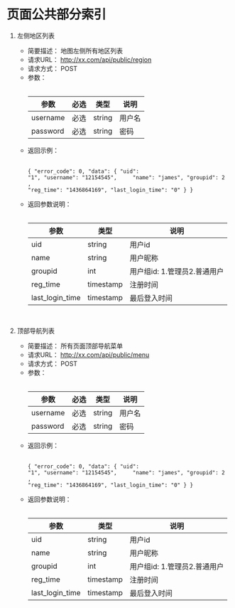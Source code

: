 # 页面公共部分索引
1.  左侧地区列表

    * 简要描述：
    地图左侧所有地区列表
    * 请求URL：
    http://xx.com/api/public/region
    * 请求方式：
    POST
    * 参数：<br /><br /><table><thead><th>参数</th><th>必选</th><th>类型</th><th>说明</th></thead><tbody><tr><td>username</td><td>必选</td><td>string</td><td>用户名</td></tr><tr><td>password</td><td>必选</td><td>string</td><td>密码</td></tr></tbody></table>
    * 返回示例：<br /><br /><pre><code>{
    "error_code": 0,
    "data": {
      "uid": "1",
      "username": "12154545",
      "name": "james",
      "groupid": 2 ,
      "reg_time": "1436864169",
      "last_login_time": "0"
    }
  }</code></pre>
    * 返回参数说明：<br /><br /><table><thead><th>参数</th><th>类型</th><th>说明</th></thead><tbody><tr><td>uid</td><td>string</td><td>用户id</td></tr><tr><td>name</td><td>string</td><td>用户昵称</td></tr><tr><td>groupid</td><td>int</td><td>用户组id: 1.管理员2.普通用户</td></tr><tr><td>reg_time</td><td>timestamp</td><td>注册时间</td></tr><tr><td>last_login_time</td><td>timestamp</td><td>最后登入时间</td></tr></tbody></table><br />
    
1.  顶部导航列表
    * 简要描述：
    所有页面顶部导航菜单
    * 请求URL：
    http://xx.com/api/public/menu
    * 请求方式：
    POST
    * 参数：<br /><br /><table><thead><th>参数</th><th>必选</th><th>类型</th><th>说明</th></thead><tbody><tr><td>username</td><td>必选</td><td>string</td><td>用户名</td></tr><tr><td>password</td><td>必选</td><td>string</td><td>密码</td></tr></tbody></table>
    * 返回示例：<br /><br /><pre><code>{
    "error_code": 0,
    "data": {
      "uid": "1",
      "username": "12154545",
      "name": "james",
      "groupid": 2 ,
      "reg_time": "1436864169",
      "last_login_time": "0"
    }
  }</code></pre>
    * 返回参数说明：<br /><br /><table><thead><th>参数</th><th>类型</th><th>说明</th></thead><tbody><tr><td>uid</td><td>string</td><td>用户id</td></tr><tr><td>name</td><td>string</td><td>用户昵称</td></tr><tr><td>groupid</td><td>int</td><td>用户组id: 1.管理员2.普通用户</td></tr><tr><td>reg_time</td><td>timestamp</td><td>注册时间</td></tr><tr><td>last_login_time</td><td>timestamp</td><td>最后登入时间</td></tr></tbody></table><br />
